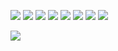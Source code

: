 ![](https://files.catbox.moe/v0qa8e.png) ![](https://files.catbox.moe/zo576e.png) ![](https://files.catbox.moe/j470vl.png) ![](https://files.catbox.moe/f9pcu6.png) ![](https://files.catbox.moe/rbealf.png) ![](https://files.catbox.moe/tj3o8f.png) ![](https://files.catbox.moe/hi3a07.png) ![](https://files.catbox.moe/on4bm1.png)

![](https://komarev.com/ghpvc/?username=riflori&style=flat-square)
